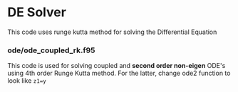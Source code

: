 # DE Solver
This code uses runge kutta method for solving the Differential Equation

### ode/ode_coupled_rk.f95
This code is used for solving coupled and **second order non-eigen** ODE's using 4th order Runge Kutta method. For the latter, change ode2 function to look like `z1=y`
